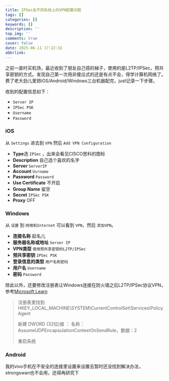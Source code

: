 ```yaml
---
title: IPSec在不同系统上的VPN配置问题
tags: []
categories: []
keywords: []
description: ''
top_img: ''
comments: true
cover: false
date: 2025-06-11 17:22:32
abbrlink:
---
```






之前一直时买机场，最近收到了朋友自己搭的梯子，使用的是L2TP/IPSec，预共享密钥的方式。发现自己第一次用非傻瓜式的还是有点不会，得学计算机网络了。费了老大劲儿里把iOS/Android/Windows三台机器配完，just记录一下步骤。

收到的配置信息如下：

- `Server IP`
- `IPSec PSK`
- `Username`
- `Password`

### iOS

从 `Settings` 进去到 `VPN` 然后 `Add VPN Configuration` 

- **Type**选 `IPSec` ，出来会看见CISCO思科的图标
- **Description** 自己选个喜欢的名字
- **Server** `ServerIP`
- **Account** `Usrname`
- **Password** `Password`
- **Use Certificate** 不开启
- **Group Name** 留空
- **Secret** `IPSec PSK`
- **Proxy** OFF 



### Windows

从 `设置` 到 `网络和Internet` 可以看到 `VPN`，然后 `添加VPN`。

- **连接名称** 起名儿
- **服务器名称或地址** `Server IP`
- **VPN类型** `使用预共享密钥的L2TP/IPSec`
- **预共享密钥** `IPSec PSK`
- **登录信息的类型** `用户名和密码`
- **用户名** `Username`
- **密码** `Password` 

除此以外，还要修改注册表让Windows连接在防火墙之后L2TP/IPSec协议VPN，参考[Microsoft Learn](https://learn.microsoft.com/en-us/troubleshoot/windows-server/networking/configure-l2tp-ipsec-server-behind-nat-t-device)

> 注册表里找到 HKEY_LOCAL_MACHINE\SYSTEM\CurrentControlSet\Services\PolicyAgent
>
> 新建 DWORD (32位)值 ： 名称：AssumeUDPEncapsulationContextOnSendRule，数据：2 
>
> 重启系统



### Android

我的vivo手机在不安全的连接里设置来设置去暂时还没找到解决办法，strongswan也不会用，还得再研究下
